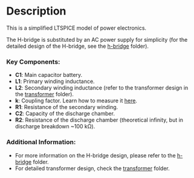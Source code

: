 # Description

This is a simplified LTSPICE model of power electronics. 

The H-bridge is substituted by an AC power supply for simplicity (for the detailed design of the H-bridge, see the [h-bridge](/power_electronics/h-bridge) folder).

### Key Components:

- **C1**: Main capacitor battery.
- **L1**: Primary winding inductance.
- **L2**: Secondary winding inductance (refer to the transformer design in the [transformer](power_electronics/transformer) folder).
- **k**: Coupling factor. Learn how to measure it [here](https://electronics.stackexchange.com/questions/596093/how-to-measure-coupling-coefficient).
- **R1**: Resistance of the secondary winding.
- **C2**: Capacity of the discharge chamber.
- **R2**: Resistance of the discharge chamber (theoretical infinity, but in discharge breakdown ~100 kΩ).

### Additional Information:

- For more information on the H-bridge design, please refer to the [h-bridge](/power_electronics/h-bridge) folder.
- For detailed transformer design, check the [transformer](/power_electronics/transformer) folder.
